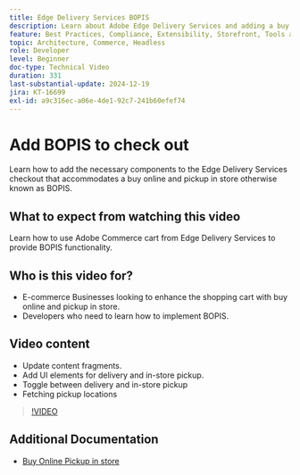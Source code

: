 ```yaml
---
title: Edge Delivery Services BOPIS
description: Learn about Adobe Edge Delivery Services and adding a buy online pickup in store or BOPIS functionality to check out.
feature: Best Practices, Compliance, Extensibility, Storefront, Tools and External Services
topic: Architecture, Commerce, Headless
role: Developer
level: Beginner
doc-type: Technical Video
duration: 331
last-substantial-update: 2024-12-19
jira: KT-16699
exl-id: a9c316ec-a06e-4de1-92c7-241b60efef74
---
```

# Add BOPIS to check out

Learn how to add the necessary components to the Edge Delivery Services checkout that accommodates a buy online and pickup in store otherwise known as BOPIS.

## What to expect from watching this video

Learn how to use Adobe Commerce cart from Edge Delivery Services to provide BOPIS functionality. 

## Who is this video for?

* E-commerce Businesses looking to enhance the shopping cart with buy online and pickup in store.
* Developers who need to learn how to implement BOPIS.

## Video content

* Update content fragments.
* Add UI elements for delivery and in-store pickup.
* Toggle between delivery and in-store pickup
* Fetching pickup locations

>[!VIDEO](https://video.tv.adobe.com/v/3441699?learn=on)

## Additional Documentation

* [Buy Online Pickup in store](https://experienceleague.adobe.com/developer/commerce/storefront/dropins/checkout/tutorials/buy-online-pickup-in-store/)
